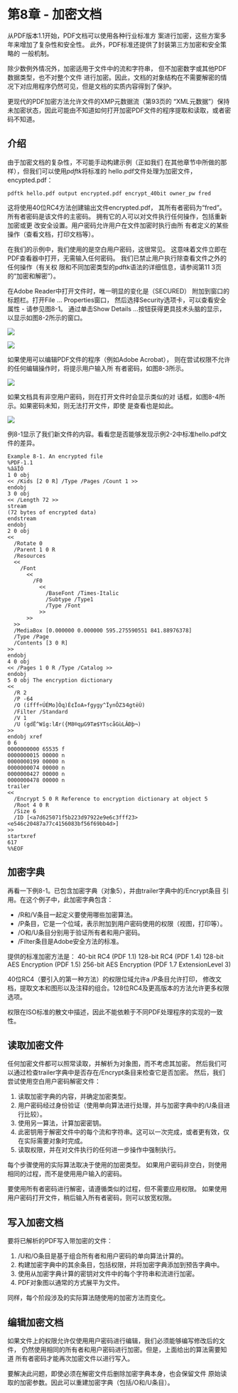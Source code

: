 # 第8章 - 加密文档

从PDF版本1.1开始，PDF文档可以使用各种行业标准方
案进行加密，这些方案多年来增加了复杂性和安全性。
此外，PDF标准还提供了封装第三方加密和安全策略的
一般机制。

除少数例外情况外，加密适用于文件中的流和字符串，
但不加密数字或其他PDF数据类型，也不对整个文件
进行加密。因此，文档的对象结构在不需要解密的情
况下对应用程序仍然可见，但是文档的实质内容得到了保护。

更现代的PDF加密方法允许文件的XMP元数据流（第93页的
“XML元数据”）保持未加密状态，因此可能由不知道如何打开加密PDF文件的程序提取和读取，或者密码不知道。


## 介绍
由于加密文档的复杂性，不可能手动构建示例（正如我们
在其他章节中所做的那样），但我们可以使用*pdftk*将标准的
hello.pdf文件处理为加密文件，encypted.pdf：
```
pdftk hello.pdf output encrypted.pdf encrypt_40bit owner_pw fred
```

这将使用40位RC4方法创建输出文件encrypted.pdf，
其所有者密码为“fred”。所有者密码是该文件的主密码。
拥有它的人可以对文件执行任何操作，包括重新加密或更
改安全设置。用户密码允许用户在文件加密时执行由所
有者定义的某些操作（查看文档，打印文档等）。

在我们的示例中，我们使用的是空白用户密码，这很常见。
这意味着文件立即在PDF查看器中打开，无需输入任何密码。
我们已禁止用户执行除查看文件之外的任何操作（有关权
限和不同加密类型的pdftk语法的详细信息，请参阅第11
3页的“加密和解密”）。

在Adobe Reader中打开文件时，唯一明显的变化是（SECURED）
附加到窗口的标题栏。打开File ... Properties窗口，
然后选择Security选项卡，可以查看安全属性 - 请参见图8-1。
通过单击Show Details ...按钮获得更具技术头脑的显示，
以显示如图8-2所示的窗口。

![](./images/figure%208-1.png)

![](./images/figure%208-2.png)

如果使用可以编辑PDF文件的程序（例如Adobe Acrobat），
则在尝试权限不允许的任何编辑操作时，将提示用户输入所
有者密码，如图8-3所示。

![](./images/figure%208-3.png)

如果文档具有非空用户密码，则在打开文件时会显示类似的对
话框，如图8-4所示。如果密码未知，则无法打开文件，即使
是查看也是如此。

![](./images/figure%208-4.png)

例8-1显示了我们新文件的内容。看看您是否能够发现示例2-2中标准hello.pdf文件的差异。
```
Example 8-1. An encrypted file
%PDF-1.1
%âãÏÓ
1 0 obj
<< /Kids [2 0 R] /Type /Pages /Count 1 >> 
endobj
3 0 obj
<< /Length 72 >> 
stream
(72 bytes of encrypted data) 
endstream
endobj 
2 0 obj
<<
  /Rotate 0 
  /Parent 1 0 R 
  /Resources
  <<
    /Font 
      <<
        /F0 
          <<
            /BaseFont /Times-Italic 
            /Subtype /Type1
            /Type /Font
          >> 
      >>
  >>
  /MediaBox [0.000000 0.000000 595.275590551 841.88976378] 
  /Type /Page
  /Contents [3 0 R]
>>
endobj
4 0 obj
<< /Pages 1 0 R /Type /Catalog >> 
endobj
5 0 obj The encryption dictionary
<<
  /R 2
  /P -64
  /O (ífff÷ÚÉMo]Òq)È¢ÏoA»fgygy^ÏynÔZ3⁄4gtëÙ) 
  /Filter /Standard
  /V 1
  /U (gdË^Wîg:lÆr({M8®qμG9Tæ$YTscåGùLÂÐþ¬)
>>
endobj xref
0 6
0000000000 65535 f 
0000000015 00000 n 
0000000199 00000 n 
0000000074 00000 n 
0000000427 00000 n 
0000000478 00000 n 
trailer
<<
  /Encrypt 5 0 R Reference to encryption dictionary at object 5
  /Root 4 0 R
  /Size 6
  /ID [<a7d625071f5b223d97922e9e6c3fff23><e546c20487a77c4156083bf56f69bb4d>]
>> 
startxref 
617
%%EOF
```

## 加密字典
再看一下例8-1。已包含加密字典（对象5），并由trailer字典中的/Encrypt条目
引用。在这个例子中，此加密字典包含：
* /R和/V条目一起定义要使用哪些加密算法。
* /P条目，它是一个位域，表示附加到用户密码使用的权限（视图，打印等）。
* /O和/U条目分别用于验证所有者和用户密码。
* /Filter条目是Adobe安全方法的标准。

提供的标准加密方法是：
40-bit RC4 (PDF 1.1)
128-bit RC4 (PDF 1.4)
128-bit AES Encryption (PDF 1.5)
256-bit AES Encryption (PDF 1.7 ExtensionLevel 3)

40位RC4（要引入的第一种方法）的权限位域允许a /P条目允许打印，
修改文档，提取文本和图形以及注释的组合。128位RC4及更高版本的方法允许更多权限选项。

权限在ISO标准的散文中描述，因此不能依赖于不同PDF处理程序的实现的一致性。

## 读取加密文件
任何加密文件都可以照常读取，并解析为对象图，而不考虑其加密。
然后我们可以通过检查trailer字典中是否存在/Encrypt条目来检查它是否加密。
然后，我们尝试使用空白用户密码解密文件：

1. 读取加密字典的内容，并确定加密类型。
1. 用户密码经过身份验证（使用单向算法进行处理，并与加密字典中的/U条目进行比较）。
1. 使用另一算法，计算加密密钥。
1. 此密钥用于解密文件中的每个流和字符串。这可以一次完成，或者更有效，仅在实际需要对象时完成。
1. 读取权限，并在对文件执行的任何进一步操作中强制执行。

每个步骤使用的实际算法取决于使用的加密类型。
如果用户密码非空白，则使用相同的过程，而不是使用用户输入的密码。

要使用所有者密码进行解密，请遵循类似的过程，但不需要应用权限。
如果使用用户密码打开文件，稍后输入所有者密码，则可以放宽权限。

## 写入加密文档
要将已解析的PDF写入带加密的文件：

1. /U和/O条目是基于组合所有者和用户密码的单向算法计算的。
1. 构建加密字典中的其余条目，包括权限，并将加密字典添加到预告字典中。
1. 使用从加密字典计算的密钥对文件中的每个字符串和流进行加密。
1. PDF对象图以通常的方式展平为文件。

同样，每个阶段涉及的实际算法随使用的加密方法而变化。

## 编辑加密文档

如果文件上的权限允许仅使用用户密码进行编辑，我们必须能够编写修改后的文件，
仍然使用相同的所有者和用户密码进行加密。但是，上面给出的算法需要知道
所有者密码才能再次加密文件以进行写入。

要解决此问题，即使必须在解密文件后删除加密字典本身，也会保留文件
原始读取的加密参数。因此可以重建加密字典（包括/O和/U条目）。
